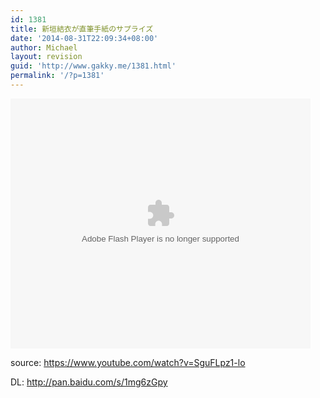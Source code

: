 ```yaml
---
id: 1381
title: 新垣結衣が直筆手紙のサプライズ
date: '2014-08-31T22:09:34+08:00'
author: Michael
layout: revision
guid: 'http://www.gakky.me/1381.html'
permalink: '/?p=1381'
---
```


<embed allowfullscreen="allowfullscreen" allowscriptaccess="always" height="400" src="http://www.tudou.com/v/SYTvBZB5BMs/&bid=05&rpid=51229674&resourceId=51229674_05_05_99/v.swf" type="application/x-shockwave-flash" width="480" wmode="opaque"></embed>

source: <https://www.youtube.com/watch?v=SguFLpz1-lo>

DL: <http://pan.baidu.com/s/1mg6zGpy>